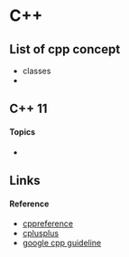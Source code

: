 # C++

## List of cpp concept

* classes
* 
## C++ 11

#### Topics

* 
## Links

#### Reference

* [cppreference](https://en.cppreference.com/w/)
* [cplusplus](http://www.cplusplus.com/)
* [google cpp guideline](https://google.github.io/styleguide/cppguide.html) 

